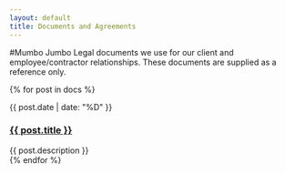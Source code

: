 ```yaml
---
layout: default
title: Documents and Agreements
---
```

#Mumbo Jumbo
Legal documents we use for our client and employee/contractor relationships. These documents are supplied as a reference only.

  {% for post in docs %}
  <div class="post-excerpt-container">
    <div class="post-meta">
      <p>{{ post.date | date: "%D" }}</p>
    </div>
    <div class="post-excerpt">
      <h3><a href="{{ post.url }}">{{ post.title }}</a></h3>
      <div>{{ post.description }}</div>
    </div>
  </div>
  {% endfor %}
